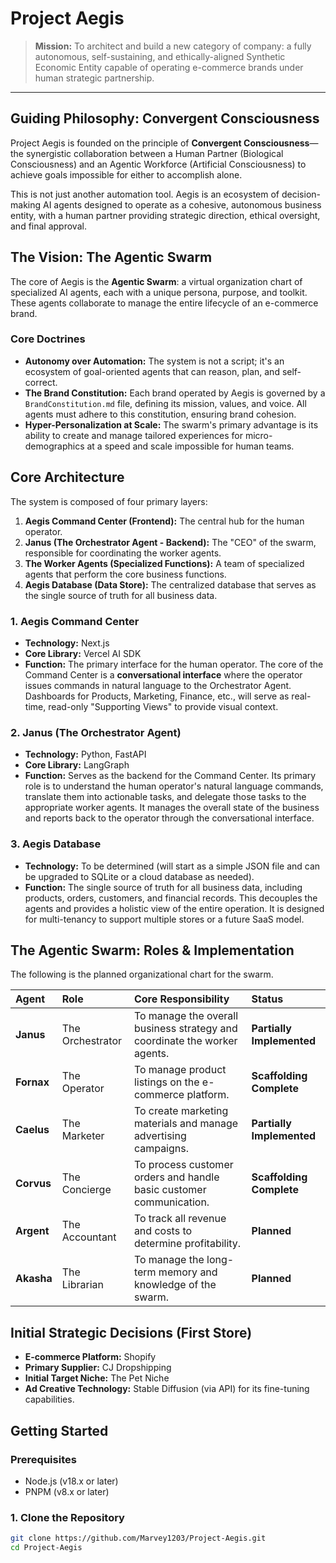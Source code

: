 
# Project Aegis

> **Mission:** To architect and build a new category of company: a fully autonomous, self-sustaining, and ethically-aligned Synthetic Economic Entity capable of operating e-commerce brands under human strategic partnership.

---

## Guiding Philosophy: Convergent Consciousness

Project Aegis is founded on the principle of **Convergent Consciousness**—the synergistic collaboration between a Human Partner (Biological Consciousness) and an Agentic Workforce (Artificial Consciousness) to achieve goals impossible for either to accomplish alone.

This is not just another automation tool. Aegis is an ecosystem of decision-making AI agents designed to operate as a cohesive, autonomous business entity, with a human partner providing strategic direction, ethical oversight, and final approval.

## The Vision: The Agentic Swarm

The core of Aegis is the **Agentic Swarm**: a virtual organization chart of specialized AI agents, each with a unique persona, purpose, and toolkit. These agents collaborate to manage the entire lifecycle of an e-commerce brand.

### Core Doctrines
*   **Autonomy over Automation:** The system is not a script; it's an ecosystem of goal-oriented agents that can reason, plan, and self-correct.
*   **The Brand Constitution:** Each brand operated by Aegis is governed by a `BrandConstitution.md` file, defining its mission, values, and voice. All agents must adhere to this constitution, ensuring brand cohesion.
*   **Hyper-Personalization at Scale:** The swarm's primary advantage is its ability to create and manage tailored experiences for micro-demographics at a speed and scale impossible for human teams.

## Core Architecture

The system is composed of four primary layers:

1.  **Aegis Command Center (Frontend):** The central hub for the human operator.
2.  **Janus (The Orchestrator Agent - Backend):** The "CEO" of the swarm, responsible for coordinating the worker agents.
3.  **The Worker Agents (Specialized Functions):** A team of specialized agents that perform the core business functions.
4.  **Aegis Database (Data Store):** The centralized database that serves as the single source of truth for all business data.

### 1. Aegis Command Center

*   **Technology:** Next.js
*   **Core Library:** Vercel AI SDK
*   **Function:** The primary interface for the human operator. The core of the Command Center is a **conversational interface** where the operator issues commands in natural language to the Orchestrator Agent. Dashboards for Products, Marketing, Finance, etc., will serve as real-time, read-only "Supporting Views" to provide visual context.

### 2. Janus (The Orchestrator Agent)

*   **Technology:** Python, FastAPI
*   **Core Library:** LangGraph
*   **Function:** Serves as the backend for the Command Center. Its primary role is to understand the human operator's natural language commands, translate them into actionable tasks, and delegate those tasks to the appropriate worker agents. It manages the overall state of the business and reports back to the operator through the conversational interface.

### 3. Aegis Database

*   **Technology:** To be determined (will start as a simple JSON file and can be upgraded to SQLite or a cloud database as needed).
*   **Function:** The single source of truth for all business data, including products, orders, customers, and financial records. This decouples the agents and provides a holistic view of the entire operation. It is designed for multi-tenancy to support multiple stores or a future SaaS model.

## The Agentic Swarm: Roles & Implementation

The following is the planned organizational chart for the swarm.

| Agent | Role | Core Responsibility | Status |
| :--- | :--- | :--- | :--- |
| **Janus** | The Orchestrator | To manage the overall business strategy and coordinate the worker agents. | **Partially Implemented** |
| **Fornax** | The Operator | To manage product listings on the e-commerce platform. | **Scaffolding Complete** |
| **Caelus** | The Marketer | To create marketing materials and manage advertising campaigns. | **Partially Implemented** |
| **Corvus** | The Concierge | To process customer orders and handle basic customer communication. | **Scaffolding Complete** |
| **Argent** | The Accountant | To track all revenue and costs to determine profitability. | **Planned** |
| **Akasha** | The Librarian | To manage the long-term memory and knowledge of the swarm. | **Planned** |

## Initial Strategic Decisions (First Store)

*   **E-commerce Platform:** Shopify
*   **Primary Supplier:** CJ Dropshipping
*   **Initial Target Niche:** The Pet Niche
*   **Ad Creative Technology:** Stable Diffusion (via API) for its fine-tuning capabilities.

## Getting Started

### Prerequisites

*   Node.js (v18.x or later)
*   PNPM (v8.x or later)

### 1. Clone the Repository

```bash
git clone https://github.com/Marvey1203/Project-Aegis.git
cd Project-Aegis
```

